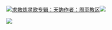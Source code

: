[![](https://res.chinacath.cn/web/2024/11/08/1731030050068.png@!w100h100)求救炼灵歌专辑：天韵作者：周至教区![](https://res.chinacath.cn/web/icon/play-128.png)](http://www.zhouzhidiocese.com/track/102507)

![](https://res.chinacath.cn/web/images/2022/12/01/1669864963175.jpg)